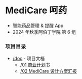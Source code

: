 # MediCare 呵药  
- 智能药品管理 & 提醒 App  
- 2024 年秋季阿伯丁学院 第 6 组  
### 项目目录  
- [/doc](/doc/) - 项目文档  
    - [/01 商业计划书](/doc/01%20商业计划书.md)  
    - [/02 MediCare 设计方案汇报](/doc/02%20MediCare%20设计方案汇报.pptx)